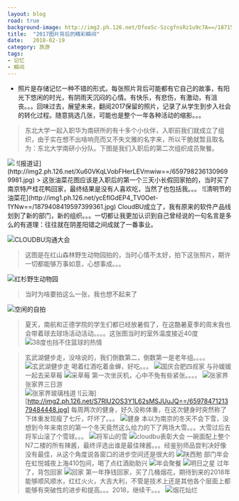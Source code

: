 ```yaml
---
layout: blog
road: true
background-image: http://img2.ph.126.net/DfooSc-SzcgfnsRz1u9c7A==/1871527120249566176.jpg
title:  "2017图片背后的精彩瞬间"
date:   2018-02-19
category: 旅游
tags:
- 记忆
- 瞬间
---
```


- 照片是存储记忆一种不错的形式。每张照片背后可能都有它自己的故事，有阳光下悠闲的时光，有阴雨天沉闷的心情。有快乐，有悲伤，有激动，有沮丧。。。回味过去，展望未来，翻阅2017保留的照片，记录了从学生到步入社会的转化过程。随意挑选几张，可能也是整个一年各种活动的缩影。。。


> 东北大学一起入职华为南研所的有十多个小伙伴，入职前我们就成立了组织，由于实在想不出啥响亮而又不失文雅的名字来，所以干脆就暂且取名为：东北大学南研小分队。下图是我们入职后的第二次组织成员聚餐。
  <img src="http://img2.ph.126.net/bzv8F9eA-2oSnqedMTpkag==/6631701084400311551.jpg"/>
  ![报道证](http://img2.ph.126.net/Xu60VKqLVobFHerLEVmwiw==/6597982361309699981.jpg)
> 这张油菜花图应该是入职后的第一个三天小长假回家拍的，当时买了南京特产桂花鸭回家，最终结果是没有人喜欢吃，当然了也包括我。。。
  ![清明节的油菜花](http://img1.ph.126.net/ycEflGdEP4_TV0Oet-1YNw==/1879408419597399361.jpg)
 CloudBU成立了，我有原来的软件产品线划到了新的部门，新的组织。。。一切都让我更加认识到自己曾经说的一句名言是多么的有道理：往往就在阴差阳错之间成就了一番事业。
  
![CLOUDBU沟通大会](http://img2.ph.126.net/EmJmznEHojFPwN1EqjRBfA==/6632647763909713520.jpg)
> 这图是在红山森林野生动物园拍的，当时心情不太好，拍下这张照片，期许一切都能够万事如意，心想事成。。。
  
![红杉野生动物园](http://img1.ph.126.net/mwFCE9N7tYPiHjV5B6vogg==/884394376925223280.jpg)

> 当时为啥要拍这么一张，我也想不起来了
  
 ![空闲的自拍](http://img2.ph.126.net/EhNQ8ZWS9QtNqn1iw3YYTg==/6631544953749152336.jpg)

> 夏天，南航和正德学院的学生们都已经放暑假了，在这酷暑夏季的周末我也会带着球去球场活动活动。。。。这张图当时的室外温度接近40度
  ![38度也挡不住篮球的热情](http://img2.ph.126.net/ONnxqEmTgDhhEp6boxuTgQ==/884394376925223281.jpg)

> 玄武湖健步走，没啥说的，我们倒数第二，倒数第一是老年组。。。。
  ![玄武湖健步走](http://img2.ph.126.net/xD-J-po2lbwtxRdagzLAYQ==/6632647763909713523.jpg)
> 喝着红酒吃着金蝉，好吃。。。
  ![国庆合肥四叔家](http://img0.ph.126.net/jpA6sT7MTVXu9x_2H4wlkw==/6597926286216680361.jpg)
> 与孙媛媛一起去采草莓
  ![采草莓](http://img1.ph.126.net/i_Q95XjDaDA1grRtLgCl2g==/6631607625911930314.jpg)
> 第一次坐灰机，心中不免有些紧张。。。。
  ![张家界](http://img1.ph.126.net/pOjO-x9zVqmMhljDlMyk9Q==/6597882305751572986.jpg)
> 张家界三日游  
  ![张家界玻璃栈道](http://img1.ph.126.net/2F5dHpvO7jfGZiDcta_cFQ==/1657324662972604402.jpg)
  ![云海][http://img2.ph.126.net/S7RlU2OS3Y1L62sMSJUuJQ==/6597847121379484448.jpg]
> 每周两次的健身，好久没称体重，在这次健身时突然称了下体重发现瘦了七斤，吓坏了。。。
  ![健身](http://img1.ph.126.net/hvcSPs1aGQLEURVysD3DVQ==/6632647763909713522.jpg)
> 本以为南京的冬天不会下雪，没想到今年来南京的第一个冬天竟然这么给力的下了两场大雪。。。大雪过后去将军山滚了个雪球。。。
  ![将军山的雪](http://img2.ph.126.net/-TBXEdk0w8SsgAqjnb2Kvw==/6632659858537615325.jpg)
  ![cloudbu表彰大会](http://img2.ph.126.net/HlJmalLLgI6l5w9kQ7QiBQ==/6597556850309743637.jpg)
> 一碗面配上整个N7二楼的所有辣酱，最终评选出谁是最佳辣酱。。。经鉴别师品尝判决好像没有最佳，从这个角度说各窗口的进步空间还是很大的
  ![陕西勉](http://img1.ph.126.net/apRJWUkfo076JKjF94BiMg==/6631596630795624010.jpg)
> 部门年会在虹悦城夜上海410包间，喝了点红酒助助兴
  ![年会聚餐](http://img2.ph.126.net/9C0UlCTD0ilmwQKr0Ll-4Q==/6597987858867838895.jpg)
  ![明日之星](http://img2.ph.126.net/DfooSc-SzcgfnsRz1u9c7A==/1871527120249566176.jpg)
> 过年了，背包回家
  ![回家](http://img2.ph.126.net/lJTEDItKCLgnCXmEMwejxQ==/6631543854237524546.jpg)
第一年挣钱回家，买了几桶烟花，期待到来的2018年能够顺风顺水，红红火火，大吉大利，不管是技术上还是其他各个层面上都能够有突破性的进步和提高。。。2018，继续干。。。
  ![烟花灿烂](http://img1.ph.126.net/b4QphhnJORMVw7pvkXesNA==/6608216615540510605.png)

   